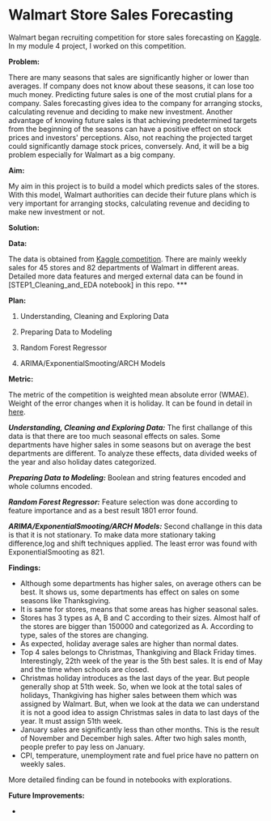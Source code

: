 # Walmart Store Sales Forecasting

Walmart began recruiting competition for store sales forecasting on [Kaggle](https://www.kaggle.com/c/walmart-recruiting-store-sales-forecasting/overview). In my module 4 project, I worked on this competition. 

**Problem:**

There are many seasons that sales are significantly higher or lower than averages. If company does not know about these seasons, it can lose too much money. Predicting future sales is one of the most crutial plans for a company. Sales forecasting gives idea to the company for arranging stocks, calculating revenue and deciding to make new investment. Another advantage of knowing future sales is that achieving predetermined targets from the beginning of the seasons can have a positive effect on stock prices and investors' perceptions. Also, not reaching the projected target could significantly damage stock prices, conversely. And, it will be a big problem especially for Walmart as a big company.

**Aim:**

My aim in this project is to build a model which predicts sales of the stores. With this model, Walmart authorities can decide their future plans which is very important for arranging stocks, calculating revenue and deciding to make new investment or not.

**Solution:**




**Data:**

The data is obtained from [Kaggle competition](https://www.kaggle.com/c/walmart-recruiting-store-sales-forecasting/data). There are mainly weekly sales for 45 stores and 82 departments of Walmart in different areas. Detailed more data features and merged external data can be found in [STEP1_Cleaning_and_EDA notebook] in this repo. ***

**Plan:**

1. Understanding, Cleaning and Exploring Data

2. Preparing Data to Modeling

3. Random Forest Regressor

4. ARIMA/ExponentialSmooting/ARCH Models

**Metric:**

The metric of the competition is weighted mean absolute error (WMAE). Weight of the error changes when it is holiday. It can be found in detail in [here](https://www.kaggle.com/c/walmart-recruiting-store-sales-forecasting/overview/evaluation).

***Understanding, Cleaning and Exploring Data:*** The first challange of this data is that there are too much seasonal effects on sales. Some departments have higher sales in some seasons but on average the best departments are different. To analyze these effects, data divided weeks of the year and also holiday dates categorized.

***Preparing Data to Modeling:*** Boolean and string features encoded and whole columns encoded. 

***Random Forest Regressor:*** Feature selection was done according to feature importance and as a best result 1801 error found. 

***ARIMA/ExponentialSmooting/ARCH Models:*** Second challange in this data is that it is not stationary. To make data more stationary taking difference,log and shift techniques applied. The least error was found with ExponentialSmooting as 821.

**Findings:**
- Although some departments has higher sales, on average others can be best. It shows us, some departments has effect on sales on some seasons like Thanksgiving.
- It is same for stores, means that some areas has higher seasonal sales. 
- Stores has 3 types as A, B and C according to their sizes. Almost half of the stores are bigger than 150000 and categorized as A. According to type, sales of the stores are changing.
- As expected, holiday average sales are higher than normal dates.
- Top 4 sales belongs to Christmas, Thankgiving and Black Friday times. Interestingly, 22th week of the year is the 5th best sales. It is end of May and the time when schools are closed.
- Christmas holiday introduces as the last days of the year. But people generally shop at 51th week. So, when we look at the total sales of holidays, Thankgiving has higher sales between them which was assigned by Walmart. But, when we look at the data we can understand it is not a good idea to assign Christmas sales in data to last days of the year. It must assign 51th week.  
- January sales are significantly less than other months. This is the result of November and December high sales. After two high sales month, people prefer to pay less on January.
- CPI, temperature, unemployment rate and fuel price have no pattern on weekly sales. 

More detailed finding can be found in notebooks with explorations. 

**Future Improvements:**

-



